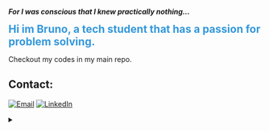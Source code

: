 **_For I was conscious that I knew practically nothing..._**

<span style="font-weight: bold; color: #3498db; font-size: 1.5em;">Hi im Bruno, a tech student that has a passion for problem solving.

Checkout my codes in my main repo. 

Contact:
---
[![Email](https://img.shields.io/badge/Email-blue?style=for-the-badge&logo=gmail&logoColor=white)](mailto:brbruno3210@gmail.com)
[![LinkedIn](https://img.shields.io/badge/LinkedIn-blue?style=for-the-badge&logo=linkedin&logoColor=white)]([https://www.linkedin.com/in/seu-perfil/](https://www.linkedin.com/in/bruno-werner-4b9219243/))
<details>
<summary>&nbsp;</summary>
<p style="text-align: center;">
    <img src="https://i.ytimg.com/vi/E-qAZ8y2Q3M/maxresdefault.jpg" width="350" alt="Metal Gear Solid 3">
</p>
<p style="text-align: justify; font-size: 1px;">
    01101110 01110101 01101011<br>
    01100111 01101001 01101000<br>
    01101000 01110111 01110000<br>
    01100101 01110100 01111001<br>
    01100001 01101001 01110100<br>
    01101111 01110101 00111111<br>
</p>
</details>









